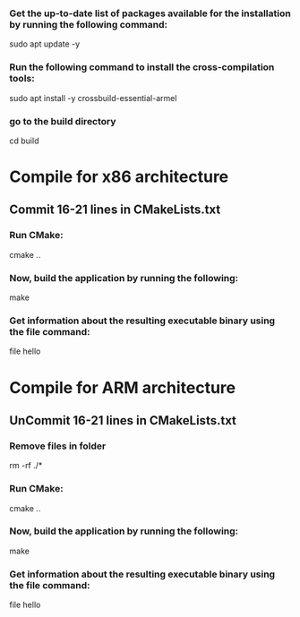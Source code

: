 ### Get the up-to-date list of packages available for the installation by running the following command:
sudo apt update -y

### Run the following command to install the cross-compilation tools:
sudo apt install -y crossbuild-essential-armel

### go to the build directory
cd build

# Compile for x86 architecture
## Commit 16-21 lines in CMakeLists.txt
### Run CMake:
cmake ..

### Now, build the application by running the following:
make

### Get information about the resulting executable binary using the file command:
file hello


# Compile for ARM architecture
## UnCommit 16-21 lines in CMakeLists.txt
### Remove files in folder
rm -rf ./*

### Run CMake:
cmake ..

### Now, build the application by running the following:
make

### Get information about the resulting executable binary using the file command:
file hello
